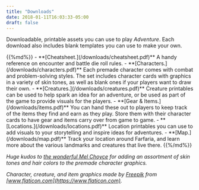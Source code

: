 ```yaml
---
title: "Downloads"
date: 2018-01-11T16:03:33-05:00
draft: false
---
```


Downloadable, printable assets you can use to play *Adventure*. Each download also includes blank templates you can use to make your own.

<div class="list-spaced">
{{%md%}}
- **[Cheatsheet.](/downloads/cheatsheet.pdf)** A handy reference on encounter and battle die roll rules.
- **[Characters.](/downloads/characters.pdf)** Each premade character comes with combat and problem-solving styles. The set includes character cards with graphics in a variety of skin tones, as well as blank ones if your players want to draw their own.
- **[Creatures.](/downloads/creatures.pdf)** Creature printables can be used to help spark an idea for an adventure, or be used as part of the game to provide visuals for the players.
- **[Gear & Items.](/downloads/items.pdf)** You can hand these out to players to keep track of the items they find and earn as they play. Store them with their character cards to have gear and items carry over from game to game.
- **[Locations.](/downloads/locations.pdf)** Location printables you can use to add visuals to your storytelling and inspire ideas for adventures.
- **[Map.](/downloads/map.pdf)** Track your location around Farfaria, and learn more about the various landmarks and creatures that live there.
{{%/md%}}
</div>

*Huge kudos to [the wonderful Mel Choyce](https://melchoyce.design/) for adding an assortment of skin tones and hair colors to the premade character graphics.*

*Character, creature, and item graphics made by [Freepik](https://www.flaticon.com/authors/freepik) from [www.flaticon.com](https://www.flaticon.com).*